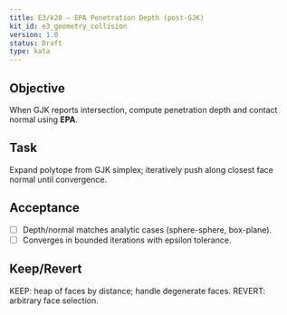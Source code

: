 ```yaml
---
title: E3/k20 — EPA Penetration Depth (post-GJK)
kit_id: e3_geometry_collision
version: 1.0
status: Draft
type: kata
---
```

## Objective
When GJK reports intersection, compute penetration depth and contact normal using **EPA**.
## Task
Expand polytope from GJK simplex; iteratively push along closest face normal until convergence.
## Acceptance
- [ ] Depth/normal matches analytic cases (sphere-sphere, box-plane).
- [ ] Converges in bounded iterations with epsilon tolerance.
## Keep/Revert
KEEP: heap of faces by distance; handle degenerate faces. REVERT: arbitrary face selection.